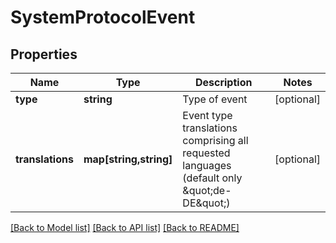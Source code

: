 # SystemProtocolEvent

## Properties
Name | Type | Description | Notes
------------ | ------------- | ------------- | -------------
**type** | **string** | Type of event | [optional] 
**translations** | **map[string,string]** | Event type translations comprising all requested languages (default only \&quot;de-DE\&quot;) | [optional] 

[[Back to Model list]](../README.md#documentation-for-models) [[Back to API list]](../README.md#documentation-for-api-endpoints) [[Back to README]](../README.md)


